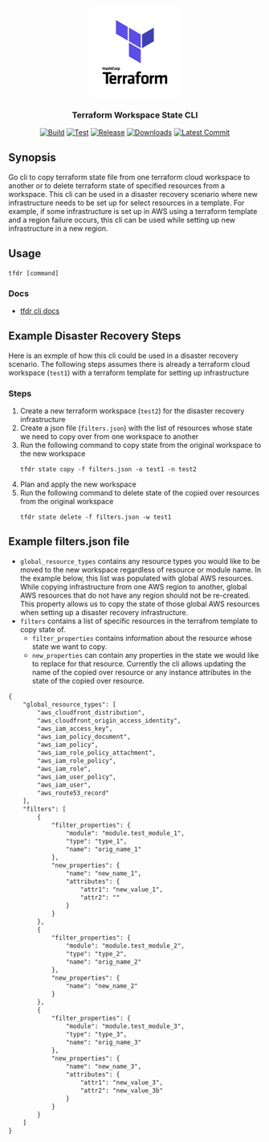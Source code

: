 <p align="center">
  <img src="tf.png" alt="Terraform" width="180"/>

  <h3 align="center">Terraform Workspace State CLI</h3>

  <p align="center">
    <a href="https://github.com/tyler-technologies/go-terraform-state-copy/actions?query=workflow%3Abuild"><img alt="Build" src="https://github.com/tyler-technologies/go-terraform-state-copy/workflows/build/badge.svg"></a>
    <a href="https://github.com/tyler-technologies/go-terraform-state-copy/actions?query=workflow%3Atest"><img alt="Test" src="https://github.com/tyler-technologies/go-terraform-state-copy/workflows/test/badge.svg"></a>
    <a href="https://github.com/tyler-technologies/go-terraform-state-copy/releases/latest"><img alt="Release" src="https://img.shields.io/github/v/release/tyler-technologies/go-terraform-state-copy"></a>
    <a href="https://github.com/tyler-technologies/go-terraform-state-copy/releases/latest"><img alt="Downloads" src="https://img.shields.io/github/downloads/tyler-technologies/go-terraform-state-copy/total?color=orange"></a>
    <a href="https://github.com/tyler-technologies/go-terraform-state-copy/tree/main"><img alt="Latest Commit" src="https://img.shields.io/github/last-commit/tyler-technologies/go-terraform-state-copy?color=ff69b4"></a>
  </p>
</p>

## Synopsis
Go cli to copy terraform state file from one terraform cloud workspace to another or to 
delete terraform state of specified resources from a workspace.
This cli can be used in a disaster recovery scenario where new infrastructure needs to 
be set up for select resources in a template.
For example, if some infrastructure is set up in AWS using a terraform template and a 
region failure occurs, this cli can be used while setting up new infrastructure in a new 
region.

## Usage
```
tfdr [command]
```

### Docs
- [tfdr cli docs]("./docs/tfdr.md)

## Example Disaster Recovery Steps
Here is an exmple of how this cli could be used in a disaster recovery scenario.
The following steps assumes there is already a terraform cloud workspace (`test1`) with a 
terraform template for setting up infrastructure 

### Steps
1. Create a new terraform workspace (`test2`) for the disaster recovery infrastructure
2. Create a json file (`filters.json`) with the list of resources whose state we need to copy 
   over from one workspace to another
3. Run the following command to copy state from the original workspace to the new 
   workspace
   ```
   tfdr state copy -f filters.json -o test1 -n test2
   ```
4. Plan and apply the new workspace
5. Run the following command to delete state of the copied over resources from the original 
   workspace
   ```
   tfdr state delete -f filters.json -w test1
   ```

## Example filters.json file
- `global_resource_types` contains any resource types you would like to be moved to the new 
  workspace regardless of resource or module name. In the example below, this list was populated
  with global AWS resources. While copying infrastructure from one AWS region to another, global 
  AWS resources that do not have any region should not be re-created. This property allows us to 
  copy the state of those global AWS resources when setting up a disaster recovery infrastructure.
- `filters` contains a list of specific resources in the terrafrom template to copy state of.
  - `filter_properties` contains information about the resource whose state we want to copy.
  - `new_properties` can contain any properties in the state we would like to replace for that resource. 
    Currently the cli allows updating the name of the copied over resource or any instance attributes 
    in the state of the copied over resource.
```
{
    "global_resource_types": [
        "aws_cloudfront_distribution",
        "aws_cloudfront_origin_access_identity",
        "aws_iam_access_key",
        "aws_iam_policy_document",
        "aws_iam_policy",
        "aws_iam_role_policy_attachment",
        "aws_iam_role_policy",
        "aws_iam_role",
        "aws_iam_user_policy",
        "aws_iam_user",
        "aws_route53_record"
    ],
    "filters": [
        {
            "filter_properties": {
                "module": "module.test_module_1",
                "type": "type_1",
                "name": "orig_name_1"
            },
            "new_properties": {
                "name": "new_name_1",
                "attributes": {
                    "attr1": "new_value_1",
                    "attr2": ""
                }
            }
        },
        {
            "filter_properties": {
                "module": "module.test_module_2",
                "type": "type_2",
                "name": "orig_name_2"
            },
            "new_properties": {
                "name": "new_name_2"
            }
        },
        {
            "filter_properties": {
                "module": "module.test_module_3",
                "type": "type_3",
                "name": "orig_name_3"
            },
            "new_properties": {
                "name": "new_name_3",
                "attributes": {
                    "attr1": "new_value_3",
                    "attr2": "new_value_3b"
                }
            }
        }
    ]
}
```
